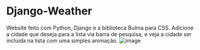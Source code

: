 # Django-Weather
 Website feito com Python, Django e a biblioteca Bulma para CSS.
Adicione a cidade que deseja para a lista via barra de pesquisa, e veja a cidade ser incluida na lista com uma simples animação.
![image](https://github.com/joaodias004/Django-Weather/assets/156600364/d2fc6b62-0bb6-4136-a2a2-e77fa9f2c5b6)
